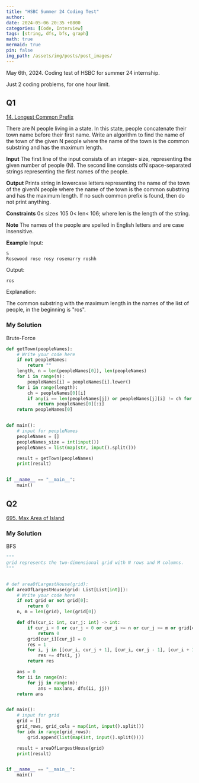 ```yaml
---
title: "HSBC Summer 24 Coding Test"
author: 
date: 2024-05-06 20:35 +0800
categories: [Code, Interview]
tags: [string, dfs, bfs, graph]
math: true
mermaid: true
pin: false
img_path: /assets/img/posts/post_images/
---
```




May 6th, 2024. Coding test of HSBC for summer 24 internship.



Just 2 coding problems, for one hour limit.



## Q1

[14. Longest Common Prefix](https://leetcode.cn/problems/longest-common-prefix/)

There are N people living in a state. In this state, people concatenate their town name before their first name. Write an algorithm to find the name of the town of the given N people where the name of the town is the common substring and has the maximum length.


**Input**
The first line of the input consists of an integer- size, representing the given number of people (N).
The second line consists ofN space-separated strings representing the first names of the people.


**Output**
Printa string in lowercase letters representing the name of the town of the givenN people where the
name of the town is the common substring and has the maximum length. If no such common prefix
is found, then do not print anything.


**Constraints**
0≤ size≤ 105
0< len< 106; where len is the length of the string.


**Note**
The names of the people are spelled in English letters and are case insensitive.


**Example**
Input:
```
5
Rosewood rose rosy rosemarry roshh
```
Output:
```
ros
```
Explanation:


The common substring with the maximum length in the names of the list of people, in the beginning is "ros".



### My Solution

Brute-Force

```python
def getTown(peopleNames):
    # Write your code here
    if not peopleNames:
        return ""
    length, n = len(peopleNames[0]), len(peopleNames)
    for i in range(n):
        peopleNames[i] = peopleNames[i].lower()
    for i in range(length):
        ch = peopleNames[0][i]
        if any(i == len(peopleNames[j]) or peopleNames[j][i] != ch for j in range(1, n)):
            return peopleNames[0][:i]
    return peopleNames[0]


def main():
    # input for peopleNames
    peopleNames = []
    peopleNames_size = int(input())
    peopleNames = list(map(str, input().split()))

    result = getTown(peopleNames)
    print(result)


if __name__ == "__main__":
    main()
```



## Q2

[695. Max Area of Island](https://leetcode.cn/problems/max-area-of-island/)



### My Solution

BFS

```python
"""
grid represents the two-dimensional grid with N rows and M columns.
"""


# def areaOfLargestHouse(grid):
def areaOfLargestHouse(grid: List[List[int]]):
    # Write your code here
    if not grid or not grid[0]:
        return 0
    n, m = len(grid), len(grid[0])

    def dfs(cur_i: int, cur_j: int) -> int:
        if cur_i < 0 or cur_j < 0 or cur_i >= n or cur_j >= m or grid[cur_i][cur_j] != 1:
            return 0
        grid[cur_i][cur_j] = 0
        res = 1
        for i, j in [[cur_i, cur_j + 1], [cur_i, cur_j - 1], [cur_i + 1, cur_j], [cur_i - 1, cur_j]]:
            res += dfs(i, j)
        return res

    ans = 0
    for ii in range(n):
        for jj in range(m):
            ans = max(ans, dfs(ii, jj))
    return ans


def main():
    # input for grid
    grid = []
    grid_rows, grid_cols = map(int, input().split())
    for idx in range(grid_rows):
        grid.append(list(map(int, input().split())))

    result = areaOfLargestHouse(grid)
    print(result)


if __name__ == "__main__":
    main()
```



